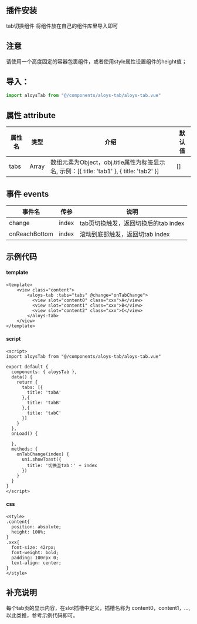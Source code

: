 ## 插件安装

tab切换组件 将组件放在自己的组件库里导入即可

## 注意

请使用一个高度固定的容器包裹组件，或者使用style属性设置组件的height值；

## 导入：
```javascript
import aloysTab from "@/components/aloys-tab/aloys-tab.vue"
```

## 属性 attribute

|  属性名  | 类型	|  介绍  |  默认值  |
|  ----| ----	| ----	| ----	|
| tabs | Array | 数组元素为Object，obj.title属性为标签显示名, 示例：[{ title: 'tab1' }, { title: 'tab2' }]  | [] |

## 事件 events

|  事件名  | 传参	|  说明  | 
|  ----| ----	| ----	| 
| change | index | tab页切换触发，返回切换后的tab index  |
| onReachBottom | index | 滚动到底部触发，返回切tab index  |

## 示例代码
#### template
```
<template>
	<view class="content">
		<aloys-tab :tabs="tabs" @change="onTabChange">
		  <view slot="content0" class="xxx">A</view>
		  <view slot="content1" class="xxx">B</view>
		  <view slot="content2" class="xxx">C</view>
		</aloys-tab>
	</view>
</template>
```
#### script
```
<script>
import aloysTab from "@/components/aloys-tab/aloys-tab.vue"

export default {
  components: { aloysTab },
  data() {
    return {
      tabs: [{
        title: 'tabA'
      },{
        title: 'tabB'
      },{
        title: 'tabC'
      }]
    }
  },
  onLoad() {

  },
  methods: {
    onTabChange(index) {
      uni.showToast({
        title: '切换至tab：' + index
      })
    }
  }
}
</script>
```
#### css
```
<style>
.content{
  position: absolute;
  height: 100%;
}
.xxx{
  font-size: 42rpx;
  font-weight: bold;
  padding: 100rpx 0;
  text-align: center;
}
</style>
```

## 补充说明
每个tab页的显示内容，在slot插槽中定义，插槽名称为 content0，content1，..., 以此类推，参考示例代码即可。